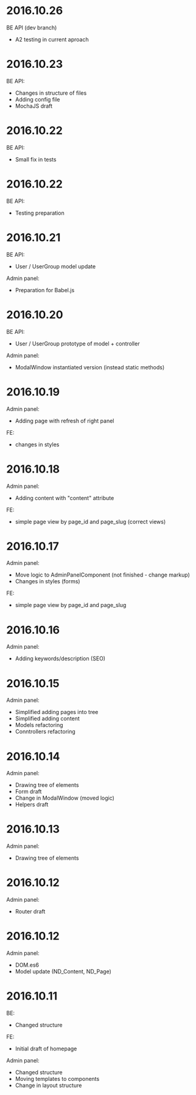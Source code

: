 2016.10.26
==================================
BE API (dev branch)
- A2 testing in current aproach


2016.10.23
==================================
BE API:
- Changes in structure of files
- Adding config file
- MochaJS draft



2016.10.22
==================================
BE API:
- Small fix in tests


2016.10.22
==================================
BE API:
- Testing preparation



2016.10.21
==================================
BE API:
- User / UserGroup model update

Admin panel:
- Preparation for Babel.js



2016.10.20
==================================
BE API:
- User / UserGroup prototype of model + controller

Admin panel:
- ModalWindow instantiated version (instead static methods)


2016.10.19
==================================
Admin panel:
- Adding page with refresh of right panel

FE:
- changes in styles


2016.10.18
==================================
Admin panel:
- Adding content with "content" attribute

FE:
- simple page view by page_id and page_slug (correct views)


2016.10.17
==================================
Admin panel:
- Move logic to AdminPanelComponent (not finished - change markup)
- Changes in styles (forms)

FE:
- simple page view by page_id and page_slug



2016.10.16
==================================
Admin panel:
- Adding keywords/description (SEO)


2016.10.15
==================================
Admin panel:
- Simplified adding pages into tree
- Simplified adding content
- Models refactoring
- Conntrollers refactoring


2016.10.14
==================================
Admin panel:
- Drawing tree of elements
- Form draft
- Change in ModalWindow (moved logic)
- Helpers draft


2016.10.13
==================================
Admin panel:
- Drawing tree of elements


2016.10.12
==================================
Admin panel:
- Router draft


2016.10.12
==================================
Admin panel:
- DOM.es6
- Model update (ND_Content, ND_Page)


2016.10.11
==================================
BE:
- Changed structure

FE:
- Initial draft of homepage

Admin panel:
- Changed structure
- Moving templates to components
- Change in layout structure